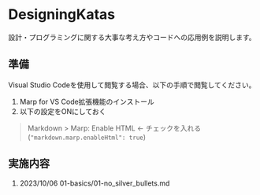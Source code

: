 # DesigningKatas
設計・プログラミングに関する大事な考え方やコードへの応用例を説明します。

## 準備

Visual Studio Codeを使用して閲覧する場合、以下の手順で閲覧してください。

1. Marp for VS Code拡張機能のインストール
2. 以下の設定をONにしておく

> Markdown > Marp: Enable HTML  ← チェックを入れる  
> (`"markdown.marp.enableHtml": true`)

## 実施内容

1. 2023/10/06 01-basics/01-no_silver_bullets.md
